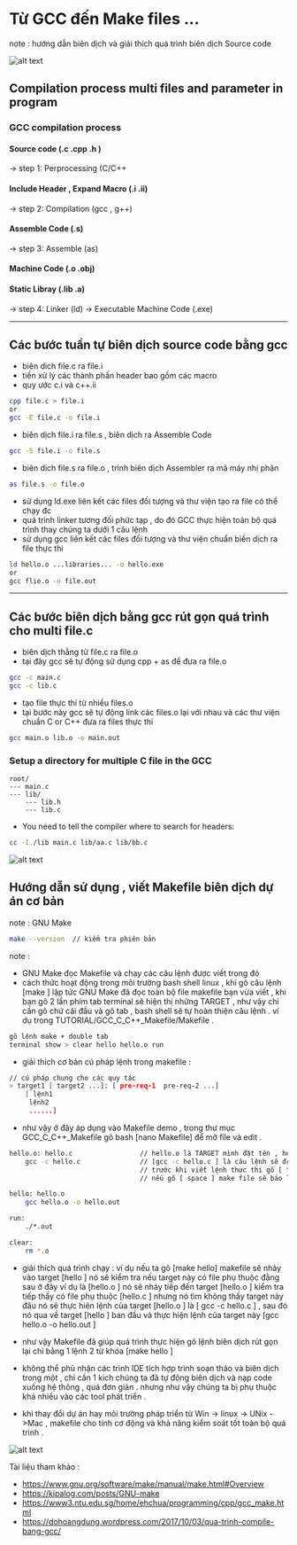 # Từ GCC đến Make files ...

note : hướng dẫn biên dịch và giải thích quá trình biên dịch Source code 

![alt text](https://github.com/mana147/Unix-Linux/blob/master/TUTORIAL_LINUX_C_C++/img/Complie.png)

## Compilation process multi files and parameter in program
### GCC compilation process 
#### Source code (.c .cpp .h ) 
-> step 1: Perprocessing (C/C++
#### Include Header , Expand Macro (.i .ii)
-> step 2: Compilation (gcc , g++)
#### Assemble Code (.s)
-> step 3: Assemble (as)
#### Machine Code (.o .obj) 
#### Static Libray (.lib .a) 
-> step 4: Linker (ld)
-> Executable Machine Code (.exe)

-----------------------------------------------------------------
## Các bước tuần tự biên dịch source code bằng gcc

 - biên dich file.c ra file.i 
 - tiền xử lý các thành phần header bao gồm các macro
 - quy ước c.i và c++.ii 
```bash  
cpp file.c > file.i 
or
gcc -E file.c -o file.i
```

 - biên dịch file.i ra file.s , biên dịch ra Assemble Code 
```bash
gcc -S file.i -o file.s
```

 - biên dich file.s ra file.o , trình biên dịch Assembler ra mã máy nhị phân 
```bash
as file.s -o file.o
```

 - sử dụng ld.exe liên kết các files đối tượng và thư viện tạo ra file có thể chạy đc 
 - quá trình linker tương đối phức tạp , do đó GCC thực hiện toàn bộ quá trình thay chúng ta dưới 1 câu lệnh
 - sử dụng gcc liên kết các files đối tượng và thư viện chuẩn biến dịch ra file thực thi 
```bash
ld hello.o ...libraries... -o hello.exe 
or
gcc flie.o -o file.out
```

---------------------------------------------------------------
## Các bước biên dịch bằng gcc rút gọn quá trình cho multi file.c

 - biên dịch thằng từ file.c ra file.o 
 - tại đây gcc sẽ tự động sử dụng cpp + as để đưa ra file.o
```bash
gcc -c main.c
gcc -c lib.c
```
 - tạo file thực thi từ nhiều files.o
 - tại bước này gcc sẽ tự động link các files.o lại với nhau và các thư viện chuẩn C or C++ đưa ra files thực thi 
```bash
gcc main.o lib.o -o main.out 
```

### Setup a directory for multiple C file in the GCC 
```
root/ 
--- main.c 
--- lib/ 
    --- lib.h
    --- lib.c 
```
 -  You need to tell the compiler where to search for headers:
```bash
cc -I./lib main.c lib/aa.c lib/bb.c 
```
![alt text](https://github.com/mana147/Unix-Linux/blob/master/TUTORIAL_LINUX_C_C++/img/GCC%20C_C%2B%2B%20.png)

## Hướng dẫn sử dụng , viết Makefile biên dịch dự án cơ bản 

note : GNU Make  
```bash
make --version  // kiểm tra phiên bản 
```
note : 
- GNU Make đọc Makefile và chạy các câu lệnh được viết trong đó 
- cách thức hoạt động trong môi trường bash shell linux , khi gõ câu lệnh [make ] lập tức GNU Make đã đọc toàn bộ file makefile bạn vừa viết , khi bạn gõ 2 lần phím tab terminal sẽ hiện thị những TARGET , như vậy chỉ cần gõ chứ cái đầu và gõ tab , bash shell sẽ tự hoàn thiện câu lệnh . ví dụ trong TUTORIAL/GCC_C_C++_Makefile/Makefile .
```bash
gõ lệnh make + double tab 
terminal show > clear hello hello.o run 
```
- giải thích cơ bản cú pháp lệnh trong makefile :
```bash
// cú pháp chung cho các quy tác 
> target1 [ target2 ...]: [ pre-req-1  pre-req-2 ...]
	[ lệnh1 
	 lệnh2 
	 ......]
```
- như vậy ở đây áp dụng vào Makefile demo , trong thư mục GCC_C_C++_Makefile gõ bash [nano Makefile] để mở file và edit .
```bash
hello.o: hello.c                 // hello.o là TARGET mình đặt tên , hello.c là files phụ thuộc 
	gcc -c hello.c               // [gcc -c hello.c ] là câu lệnh sẽ đc GNU make chạy 
                                 // trước khi viết lệnh thực thi gõ [ tab ] để thụt lề đầu dòng 
                                 // nếu gõ [ space ] make file sẽ báo lỗi .

hello: hello.o
	gcc hello.o -o hello.out

run:
	./*.out

clear:
	rm *.o
```

- giải thích quá trình chạy : ví dụ nếu ta gõ [make hello] makefile sẽ nhảy vào target [hello ] nó sẽ kiểm tra nếu target này có file phụ thuộc đằng sau ở đây ví dụ là  [hello.o ] nó sẽ nhảy tiếp đến target [hello.o ] kiểm tra tiếp thấy có file phụ thuộc [hello.c ] nhưng nó tìm không thấy target này đâu nó sẽ thực hiên lệnh của target [hello.o ] là [ gcc -c hello.c ]  , sau đó nó qua về target [hello ] ban đầu và thực hiện lệnh của target này [gcc hello.o -o hello.out ] 
- như vậy Makefile đã giúp quá trình thực hiện gõ lệnh biên dịch rút gọn lại chỉ bằng 1 lệnh 2 từ khóa  [make hello ]

- không thể phủ nhận các trình IDE tích hợp trình soạn thảo và biên dịch trong một , chỉ cần 1 kich chúng ta đã tự động biên dịch và nạp code xuống hệ thông , quá đơn giản . nhưng như vậy chúng ta bị phụ thuộc khá nhiều vào các tool phát triển .
- khi thay đổi dự án hay môi trường pháp triển từ Win -> linux -> UNix ->Mac  , makefile cho tính cơ động và khả năng kiểm soát tốt toàn bộ quá trình . 

![alt text](https://github.com/mana147/Unix-Linux/blob/master/TUTORIAL_LINUX_C_C++/img/makefile.png)


Tài liệu tham khảo :
- https://www.gnu.org/software/make/manual/make.html#Overview
- https://kipalog.com/posts/GNU-make
- https://www3.ntu.edu.sg/home/ehchua/programming/cpp/gcc_make.html
- https://dohoangdung.wordpress.com/2017/10/03/qua-trinh-compile-bang-gcc/
